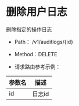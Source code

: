 # 删除用户日志
删除指定的操作日志

- Path： /v1/auditlogs/{id}

- Method：DELETE

- 请求路由参考示例：

|参数名      |描述 |
|----------- |----------- |
|id  |日志id |